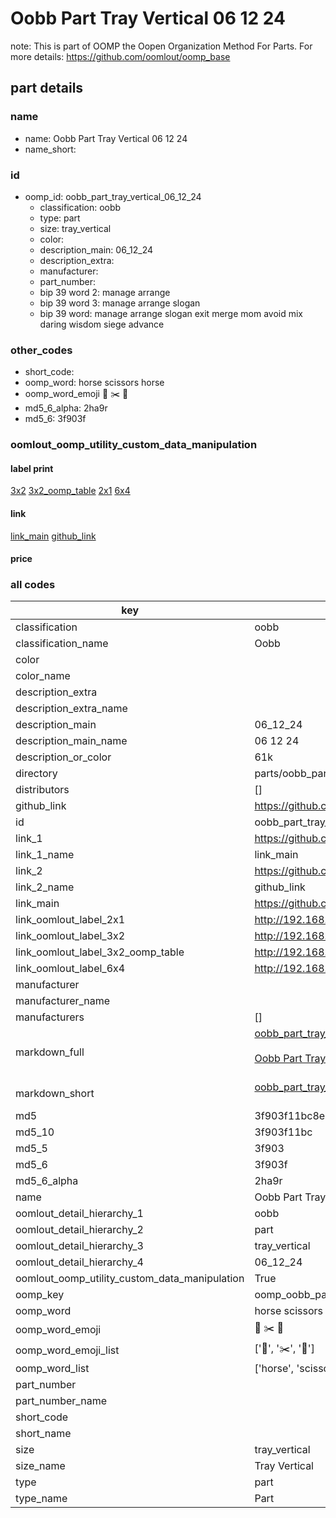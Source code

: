 # Oobb Part Tray Vertical 06 12 24  

note: This is part of OOMP the Oopen Organization Method For Parts. For more details: https://github.com/oomlout/oomp_base

##  part details





### name
* name: Oobb Part Tray Vertical 06 12 24
* name_short: 
### id
* oomp_id: oobb_part_tray_vertical_06_12_24
  * classification: oobb
  * type: part
  * size: tray_vertical
  * color: 
  * description_main: 06_12_24
  * description_extra: 
  * manufacturer: 
  * part_number: 
  * bip 39 word 2: manage arrange
  * bip 39 word 3: manage arrange slogan
  * bip 39 word: manage arrange slogan exit merge mom avoid mix daring wisdom siege advance

### other_codes
* short_code: 
* oomp_word: horse scissors horse
* oomp_word_emoji :horse: :scissors: :horse:
* md5_6_alpha: 2ha9r
* md5_6: 3f903f






### oomlout_oomp_utility_custom_data_manipulation
#### label print
[3x2](http://192.168.1.245:1112/?label=oomp%202ha9r)
[3x2_oomp_table](http://192.168.1.107:1112/?label=oomp%202ha9r)
[2x1](http://192.168.1.242:1112/?label=oomp%202ha9r)
[6x4](http://192.168.1.55:1112/?label=oomp%202ha9r)    

#### link

[link_main](https://github.com/oomlout/oomlout_oomp_current_version_messy/tree/main/parts/oobb_part_tray_vertical_06_12_24) [github_link](https://github.com/oomlout/oomlout_oomp_part_src/tree/main/parts/oobb_part_tray_vertical_06_12_24)                             

#### price







### all codes 
| key | value |  
| --- | --- |  
| classification | oobb |  
| classification_name | Oobb |  
| color |  |  
| color_name |  |  
| description_extra |  |  
| description_extra_name |  |  
| description_main | 06_12_24 |  
| description_main_name | 06 12 24 |  
| description_or_color | 61k |  
| directory | parts/oobb_part_tray_vertical_06_12_24 |  
| distributors | [] |  
| github_link | https://github.com/oomlout/oomlout_oomp_part_src/tree/main/parts/oobb_part_tray_vertical_06_12_24 |  
| id | oobb_part_tray_vertical_06_12_24 |  
| link_1 | https://github.com/oomlout/oomlout_oomp_current_version_messy/tree/main/parts/oobb_part_tray_vertical_06_12_24 |  
| link_1_name | link_main |  
| link_2 | https://github.com/oomlout/oomlout_oomp_part_src/tree/main/parts/oobb_part_tray_vertical_06_12_24 |  
| link_2_name | github_link |  
| link_main | https://github.com/oomlout/oomlout_oomp_current_version_messy/tree/main/parts/oobb_part_tray_vertical_06_12_24 |  
| link_oomlout_label_2x1 | http://192.168.1.242:1112/?label=oomp%202ha9r |  
| link_oomlout_label_3x2 | http://192.168.1.245:1112/?label=oomp%202ha9r |  
| link_oomlout_label_3x2_oomp_table | http://192.168.1.107:1112/?label=oomp%202ha9r |  
| link_oomlout_label_6x4 | http://192.168.1.55:1112/?label=oomp%202ha9r |  
| manufacturer |  |  
| manufacturer_name |  |  
| manufacturers | [] |  
| markdown_full | [oobb_part_tray_vertical_06_12_24](https://github.com/oomlout/oomlout_oomp_current_version_messy/tree/main/parts/oobb_part_tray_vertical_06_12_24)<br>[](https://github.com/oomlout/oomlout_oomp_current_version_messy/tree/main/parts/oobb_part_tray_vertical_06_12_24)<br>[Oobb Part Tray Vertical 06 12 24](https://github.com/oomlout/oomlout_oomp_current_version_messy/tree/main/parts/oobb_part_tray_vertical_06_12_24)<br><br> |  
| markdown_short | [oobb_part_tray_vertical_06_12_24](https://github.com/oomlout/oomlout_oomp_current_version_messy/tree/main/parts/oobb_part_tray_vertical_06_12_24)<br><br> |  
| md5 | 3f903f11bc8e02023b45b4ff97c31437 |  
| md5_10 | 3f903f11bc |  
| md5_5 | 3f903 |  
| md5_6 | 3f903f |  
| md5_6_alpha | 2ha9r |  
| name | Oobb Part Tray Vertical 06 12 24 |  
| oomlout_detail_hierarchy_1 | oobb |  
| oomlout_detail_hierarchy_2 | part |  
| oomlout_detail_hierarchy_3 | tray_vertical |  
| oomlout_detail_hierarchy_4 | 06_12_24 |  
| oomlout_oomp_utility_custom_data_manipulation | True |  
| oomp_key | oomp_oobb_part_tray_vertical_06_12_24 |  
| oomp_word | horse scissors horse |  
| oomp_word_emoji | :horse: :scissors: :horse: |  
| oomp_word_emoji_list | [':horse:', ':scissors:', ':horse:'] |  
| oomp_word_list | ['horse', 'scissors', 'horse'] |  
| part_number |  |  
| part_number_name |  |  
| short_code |  |  
| short_name |  |  
| size | tray_vertical |  
| size_name | Tray Vertical |  
| type | part |  
| type_name | Part |  
